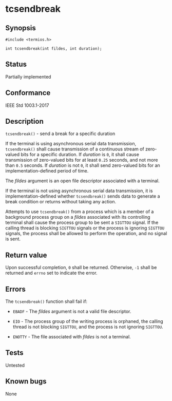 # tcsendbreak

## Synopsis

`#include <termios.h>`

`int tcsendbreak(int fildes, int duration);`

## Status

Partially implemented

## Conformance

IEEE Std 1003.1-2017

## Description

`tcsendbreak()` - send a break for a specific duration

If the terminal is using asynchronous serial data transmission, `tcsendbreak()` shall cause transmission of a continuous
stream of zero-valued bits for a specific duration. If _duration_ is `0`, it shall cause transmission of zero-valued
bits for at least `0.25` seconds, and not more than `0.5` seconds. If _duration_ is not `0`, it shall send zero-valued
bits for an implementation-defined period of time.

The _fildes_ argument is an open file descriptor associated with a terminal.

If the terminal is not using asynchronous serial data transmission, it is implementation-defined whether `tcsendbreak()`
sends data to generate a break condition or returns without taking any action.

Attempts to use `tcsendbreak()` from a process which is a member of a background process group on a _fildes_ associated
with its controlling terminal shall cause the process group to be sent a `SIGTTOU` signal. If the calling thread is
blocking `SIGTTOU` signals or the process is ignoring `SIGTTOU` signals, the process shall be allowed to perform the
operation, and no signal is sent.

## Return value

Upon successful completion, `0` shall be returned. Otherwise, `-1` shall be returned and `errno` set to indicate the
error.

## Errors

The `tcsendbreak()` function shall fail if:

* `EBADF` - The _fildes_ argument is not a valid file descriptor.

* `EIO` - The process group of the writing process is orphaned, the calling thread is not blocking `SIGTTOU`, and the
process is not ignoring `SIGTTOU`.

* `ENOTTY` - The file associated with _fildes_ is not a terminal.

## Tests

Untested

## Known bugs

None
